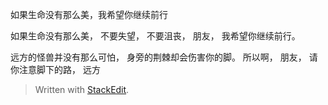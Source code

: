 

















如果生命没有那么美，我希望你继续前行


如果生命没有那么美，
不要失望，
不要沮丧，
朋友，
我希望你继续前行。

远方的怪兽并没有那么可怕，
身旁的荆棘却会伤害你的脚。
所以啊，
朋友，
请你注意脚下的路，
远方

























> Written with [StackEdit](https://stackedit.io/).
<!--stackedit_data:
eyJoaXN0b3J5IjpbMTM5MzEyOTk2NSw2ODk3MDE2NjhdfQ==
-->